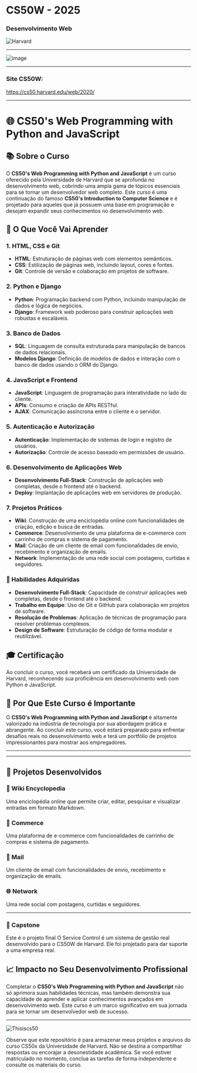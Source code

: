 # CS50W - 2025

### Desenvolvimento Web

![Harvard](https://github.com/abnercezar/CS50x/assets/102832541/96a8e6ab-d1a2-40b0-8b16-21db0b3dbd7e)

---

![image](https://github.com/user-attachments/assets/69549c83-2a47-497e-9ce0-c99a798adca3)


---

### Site CS50W:

https://cs50.harvard.edu/web/2020/

---

# 🌐 CS50's Web Programming with Python and JavaScript

## 📚 Sobre o Curso

O **CS50's Web Programming with Python and JavaScript** é um curso oferecido pela Universidade de Harvard que se aprofunda no desenvolvimento web, cobrindo uma ampla gama de tópicos essenciais para se tornar um desenvolvedor web completo. Este curso é uma continuação do famoso **CS50's Introduction to Computer Science** e é projetado para aqueles que já possuem uma base em programação e desejam expandir seus conhecimentos no desenvolvimento web.

## 🧠 O Que Você Vai Aprender

### 1. **HTML, CSS e Git**
- **HTML**: Estruturação de páginas web com elementos semânticos.
- **CSS**: Estilização de páginas web, incluindo layout, cores e fontes.
- **Git**: Controle de versão e colaboração em projetos de software.

### 2. **Python e Django**
- **Python**: Programação backend com Python, incluindo manipulação de dados e lógica de negócios.
- **Django**: Framework web poderoso para construir aplicações web robustas e escaláveis.

### 3. **Banco de Dados**
- **SQL**: Linguagem de consulta estruturada para manipulação de bancos de dados relacionais.
- **Modelos Django**: Definição de modelos de dados e interação com o banco de dados usando o ORM do Django.

### 4. **JavaScript e Frontend**
- **JavaScript**: Linguagem de programação para interatividade no lado do cliente.
- **APIs**: Consumo e criação de APIs RESTful.
- **AJAX**: Comunicação assíncrona entre o cliente e o servidor.

### 5. **Autenticação e Autorização**
- **Autenticação**: Implementação de sistemas de login e registro de usuários.
- **Autorização**: Controle de acesso baseado em permissões de usuário.

### 6. **Desenvolvimento de Aplicações Web**
- **Desenvolvimento Full-Stack**: Construção de aplicações web completas, desde o frontend até o backend.
- **Deploy**: Implantação de aplicações web em servidores de produção.

### 7. **Projetos Práticos**
- **Wiki**: Construção de uma enciclopédia online com funcionalidades de criação, edição e busca de entradas.
- **Commerce**: Desenvolvimento de uma plataforma de e-commerce com carrinho de compras e sistema de pagamento.
- **Mail**: Criação de um cliente de email com funcionalidades de envio, recebimento e organização de emails.
- **Network**: Implementação de uma rede social com postagens, curtidas e seguidores.

### 🚀 Habilidades Adquiridas

- **Desenvolvimento Full-Stack**: Capacidade de construir aplicações web completas, desde o frontend até o backend.
- **Trabalho em Equipe**: Uso de Git e GitHub para colaboração em projetos de software.
- **Resolução de Problemas**: Aplicação de técnicas de programação para resolver problemas complexos.
- **Design de Software**: Estruturação de código de forma modular e reutilizável.

## 🎓 Certificação

Ao concluir o curso, você receberá um certificado da Universidade de Harvard, reconhecendo sua proficiência em desenvolvimento web com Python e JavaScript.

## 🌟 Por Que Este Curso é Importante

O **CS50's Web Programming with Python and JavaScript** é altamente valorizado na indústria de tecnologia por sua abordagem prática e abrangente. Ao concluir este curso, você estará preparado para enfrentar desafios reais no desenvolvimento web e terá um portfólio de projetos impressionantes para mostrar aos empregadores.

---

<!-- ## 📜 Certificado

![Certificado CS50W](link-para-seu-certificado.png) -->

---

## 📂 Projetos Desenvolvidos

### 📝 Wiki Encyclopedia
Uma enciclopédia online que permite criar, editar, pesquisar e visualizar entradas em formato Markdown.

### 🛒 Commerce
Uma plataforma de e-commerce com funcionalidades de carrinho de compras e sistema de pagamento.

### 📧 Mail
Um cliente de email com funcionalidades de envio, recebimento e organização de emails.

### 🌐 Network
Uma rede social com postagens, curtidas e seguidores.

---

### 🚀 Capstone
Este é o projeto final
O Service Control é um sistema de gestão real desenvolvido para o CS50W de Harvard. Ele foi projetado para dar suporte a uma empresa real.

## 📈 Impacto no Seu Desenvolvimento Profissional

Completar o **CS50's Web Programming with Python and JavaScript** não só aprimora suas habilidades técnicas, mas também demonstra sua capacidade de aprender e aplicar conhecimentos avançados em desenvolvimento web. Este curso é um marco significativo em sua jornada para se tornar um desenvolvedor web de sucesso.

---

![Thisiscs50](https://github.com/abnercezar/CS50x/assets/102832541/05954b62-d45d-4b1e-bac4-52d3c744cf57)

Observe que este repositório é para armazenar meus projetos e arquivos do curso CS50x da Universidade de Harvard. Não se destina a compartilhar respostas ou encorajar a desonestidade acadêmica. Se você estiver matriculado no momento, conclua as tarefas de forma independente e consulte os materiais do curso.


